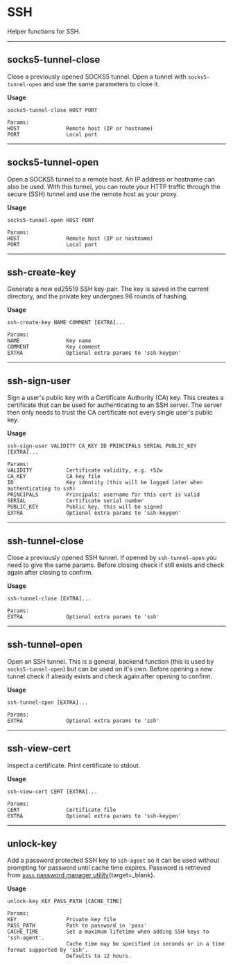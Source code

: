 # SSH

Helper functions for SSH.

---

## socks5-tunnel-close

Close a previously opened SOCKS5 tunnel.
Open a tunnel with `socks5-tunnel-open` and use the same parameters to close it.

**Usage**

```
socks5-tunnel-close HOST PORT

Params:
HOST               Remote host (IP or hostname)
PORT               Local port
```

---

## socks5-tunnel-open

Open a SOCKS5 tunnel to a remote host. An IP address or hostname can also be used.
With this tunnel, you can route your HTTP traffic through the secure (SSH) tunnel and use the remote host as your proxy.

**Usage**

```
socks5-tunnel-open HOST PORT

Params:
HOST               Remote host (IP or hostname)
PORT               Local port
```

---

## ssh-create-key

Generate a new ed25519 SSH key-pair.
The key is saved in the current directory, and the private key undergoes 96 rounds of hashing.

**Usage**

```
ssh-create-key NAME COMMENT [EXTRA]...

Params:
NAME               Key name
COMMENT            Key comment
EXTRA              Optional extra params to 'ssh-keygen'
```

---

## ssh-sign-user

Sign a user's public key with a Certificate Authority (CA) key.
This creates a certificate that can be used for authenticating to an SSH server.
The server then only needs to trust the CA certificate not every single user's public key.

**Usage**

```
ssh-sign-user VALIDITY CA_KEY ID PRINCIPALS SERIAL PUBLIC_KEY [EXTRA]...

Params:
VALIDITY           Certificate validity, e.g. +52w
CA_KEY             CA key file
ID                 Key identity (this will be logged later when authenticating to ssh)
PRINCIPALS         Principals: username for this cert is valid
SERIAL             Certificate serial number
PUBLIC_KEY         Public key, this will be signed
EXTRA              Optional extra params to 'ssh-keygen'
```

---

## ssh-tunnel-close

Close a previously opened SSH tunnel. If opened by `ssh-tunnel-open` you need to give the same params.
Before closing check if still exists and check again after closing to confirm.

**Usage**

```
ssh-tunnel-close [EXTRA]...

Params:
EXTRA              Optional extra params to 'ssh'
```

---

## ssh-tunnel-open

Open an SSH tunnel. This is a general, backend function (this is used by `socks5-tunnel-open`) but can be used on it's own.
Before opening a new tunnel check if already exists and check again after opening to confirm.

**Usage**

```
ssh-tunnel-open [EXTRA]...

Params:
EXTRA              Optional extra params to 'ssh'
```

---

## ssh-view-cert

Inspect a certificate. Print certificate to stdout.

**Usage**

```
ssh-view-cert CERT [EXTRA]...

Params:
CERT               Certificate file
EXTRA              Optional extra params to 'ssh-keygen'
```

---

## unlock-key

Add a password protected SSH key to `ssh-agent` so it can be used without prompting for password until cache time expires.
Password is retrieved from [`pass` password manager utility](https://www.passwordstore.org/){target=\_blank}.

**Usage**

```
unlock-key KEY PASS_PATH [CACHE_TIME]

Params:
KEY                Private key file
PASS_PATH          Path to password in 'pass'
CACHE_TIME         Set a maximum lifetime when adding SSH keys to 'ssh-agent'.
                   Cache time may be specified in seconds or in a time format supported by 'ssh'.
                   Defaults to 12 hours.
```
